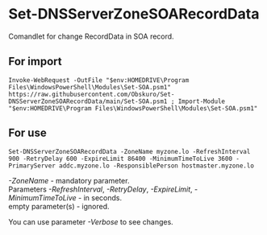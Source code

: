 # Set-DNSServerZoneSOARecordData

Comandlet for change RecordData in SOA record.

## For import

```Invoke-WebRequest -OutFile "$env:HOMEDRIVE\Program Files\WindowsPowerShell\Modules\Set-SOA.psm1" https://raw.githubusercontent.com/Obskuro/Set-DNSServerZoneSOARecordData/main/Set-SOA.psm1 ; Import-Module "$env:HOMEDRIVE\Program Files\WindowsPowerShell\Modules\Set-SOA.psm1"```

## For use

```Set-DNSServerZoneSOARecordData -ZoneName myzone.lo -RefreshInterval 900 -RetryDelay 600 -ExpireLimit 86400 -MinimumTimeToLive 3600 -PrimaryServer addc.myzone.lo -ResponsiblePerson hostmaster.myzone.lo```

*-ZoneName* - mandatory parameter.  
Parameters *-RefreshInterval*, *-RetryDelay*, *-ExpireLimit*, *-MinimumTimeToLive* - in seconds.  
empty parameter(s) - ignored.

You can use parameter *-Verbose* to see changes.
